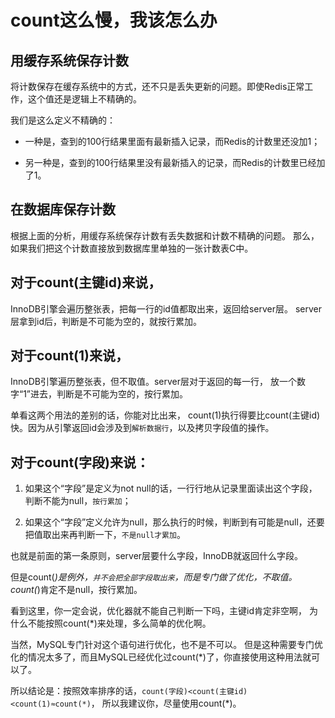 

# count这么慢，我该怎么办

##  用缓存系统保存计数

将计数保存在缓存系统中的方式，还不只是丢失更新的问题。即使Redis正常工作，这个值还是逻辑上不精确的。


我们是这么定义不精确的：

- 一种是，查到的100行结果里面有最新插入记录，而Redis的计数里还没加1；

- 另一种是，查到的100行结果里没有最新插入的记录，而Redis的计数里已经加了1。

## 在数据库保存计数
根据上面的分析，用缓存系统保存计数有丢失数据和计数不精确的问题。
那么，如果我们把这个计数直接放到数据库里单独的一张计数表C中。
   
## 对于count(主键id)来说，
InnoDB引擎会遍历整张表，把每一行的id值都取出来，返回给server层。
server层拿到id后，判断是不可能为空的，就按行累加。

## 对于count(1)来说，
InnoDB引擎遍历整张表，但不取值。server层对于返回的每一行，
放一个数字“1”进去，判断是不可能为空的，按行累加。

单看这两个用法的差别的话，你能对比出来，
count(1)执行得要比count(主键id)快。因为从引擎返回id会涉及到`解析数据行`，以及拷贝字段值的操作。

## 对于count(字段)来说：

1. 如果这个“字段”是定义为not null的话，一行行地从记录里面读出这个字段，判断不能为null，`按行累加`；

2. 如果这个“字段”定义允许为null，那么执行的时候，判断到有可能是null，还要把值取出来再判断一下，`不是null才累加`。

也就是前面的第一条原则，server层要什么字段，InnoDB就返回什么字段。

但是count(*)是例外，`并不会把全部字段取出来`，而是专门做了优化，不取值。count(*)肯定不是null，按行累加。

看到这里，你一定会说，优化器就不能自己判断一下吗，主键id肯定非空啊，
为什么不能按照count(*)来处理，多么简单的优化啊。

当然，MySQL专门针对这个语句进行优化，也不是不可以。
但是这种需要专门优化的情况太多了，而且MySQL已经优化过count(*)了，你直接使用这种用法就可以了。

所以结论是：按照效率排序的话，`count(字段)<count(主键id)<count(1)≈count(*)`，
所以我建议你，尽量使用count(*)。
 

